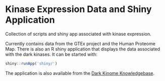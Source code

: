 # Kinase Expression Data and Shiny Application

Collection of scripts and shiny app associated with kinase expression.

Currently contains data from the GTEx project and the Human Proteome Map. There is also an R shiny application that displays the data associated with the dark kinases. It can be started with:

```r
shiny::runApp('shiny/')
```

The application is also available from the [Dark Kinome Knowledgebase](http://expression.darkkinome.org/).
